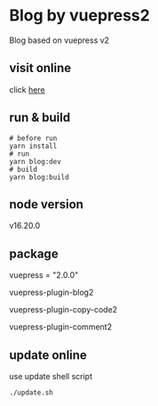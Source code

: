 # Blog by vuepress2
Blog based on vuepress v2

## visit online
click [here](https://saynop.github.io/)

## run & build
```shell
# before run
yarn install
# run
yarn blog:dev
# build
yarn blog:build
```

## node version
v16.20.0

## package
vuepress = "2.0.0"<br>

vuepress-plugin-blog2<br>

vuepress-plugin-copy-code2<br>

vuepress-plugin-comment2<br>

## update online
use update shell script
```bash
./update.sh
```
